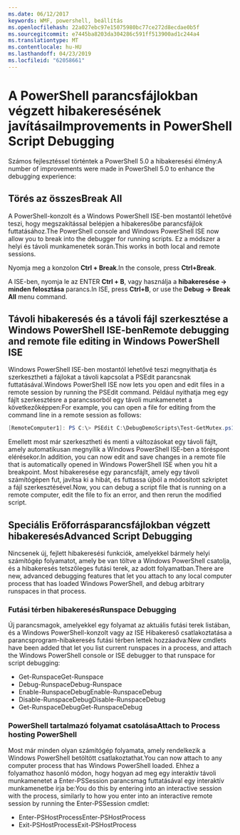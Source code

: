```yaml
---
ms.date: 06/12/2017
keywords: WMF, powershell, beállítás
ms.openlocfilehash: 22a027ebc97e15075980bc77ce272d8ecdae0b5f
ms.sourcegitcommit: e7445ba8203da304286c591ff513900ad1c244a4
ms.translationtype: MT
ms.contentlocale: hu-HU
ms.lasthandoff: 04/23/2019
ms.locfileid: "62058661"
---
```

# <a name="improvements-in-powershell-script-debugging"></a><span data-ttu-id="f1c7a-102">A PowerShell parancsfájlokban végzett hibakeresésének javításai</span><span class="sxs-lookup"><span data-stu-id="f1c7a-102">Improvements in PowerShell Script Debugging</span></span>

<span data-ttu-id="f1c7a-103">Számos fejlesztéssel történtek a PowerShell 5.0 a hibakeresési élmény:</span><span class="sxs-lookup"><span data-stu-id="f1c7a-103">A number of improvements were made in PowerShell 5.0 to enhance the debugging experience:</span></span>

## <a name="break-all"></a><span data-ttu-id="f1c7a-104">Törés az összes</span><span class="sxs-lookup"><span data-stu-id="f1c7a-104">Break All</span></span>

<span data-ttu-id="f1c7a-105">A PowerShell-konzolt és a Windows PowerShell ISE-ben mostantól lehetővé teszi, hogy megszakítással belépjen a hibakeresőbe parancsfájlok futtatásához.</span><span class="sxs-lookup"><span data-stu-id="f1c7a-105">The PowerShell console and Windows PowerShell ISE now allow you to break into the debugger for running scripts.</span></span> <span data-ttu-id="f1c7a-106">Ez a módszer a helyi és távoli munkamenetek során.</span><span class="sxs-lookup"><span data-stu-id="f1c7a-106">This works in both local and remote sessions.</span></span>

<span data-ttu-id="f1c7a-107">Nyomja meg a konzolon **Ctrl + Break**.</span><span class="sxs-lookup"><span data-stu-id="f1c7a-107">In the console, press **Ctrl+Break**.</span></span>

<span data-ttu-id="f1c7a-108">A ISE-ben, nyomja le az ENTER **Ctrl + B**, vagy használja a **hibakeresése -> minden felosztása** parancs.</span><span class="sxs-lookup"><span data-stu-id="f1c7a-108">In ISE, press **Ctrl+B**, or use the **Debug -> Break All** menu command.</span></span>

## <a name="remote-debugging-and-remote-file-editing-in-windows-powershell-ise"></a><span data-ttu-id="f1c7a-109">Távoli hibakeresés és a távoli fájl szerkesztése a Windows PowerShell ISE-ben</span><span class="sxs-lookup"><span data-stu-id="f1c7a-109">Remote debugging and remote file editing in Windows PowerShell ISE</span></span>

<span data-ttu-id="f1c7a-110">Windows PowerShell ISE-ben mostantól lehetővé teszi megnyithatja és szerkesztheti a fájlokat a távoli kapcsolat a PSEdit parancsnak futtatásával.</span><span class="sxs-lookup"><span data-stu-id="f1c7a-110">Windows PowerShell ISE now lets you open and edit files in a remote session by running the PSEdit command.</span></span>
<span data-ttu-id="f1c7a-111">Például nyithatja meg egy fájlt szerkesztésre a parancssorból egy távoli munkamenetet a következőképpen:</span><span class="sxs-lookup"><span data-stu-id="f1c7a-111">For example, you can open a file for editing from the command line in a remote session as follows:</span></span>

```powershell
[RemoteComputer1]: PS C:\> PSEdit C:\DebugDemoScripts\Test-GetMutex.ps1
```

<span data-ttu-id="f1c7a-112">Emellett most már szerkesztheti és menti a változásokat egy távoli fájlt, amely automatikusan megnyílik a Windows PowerShell ISE-ben a töréspont elérésekor.</span><span class="sxs-lookup"><span data-stu-id="f1c7a-112">In addition, you can now edit and save changes in a remote file that is automatically opened in Windows PowerShell ISE when you hit a breakpoint.</span></span>
<span data-ttu-id="f1c7a-113">Most hibakeresése egy parancsfájlt, amely egy távoli számítógépen fut, javítsa ki a hibát, és futtassa újból a módosított szkriptet a fájl szerkesztésével.</span><span class="sxs-lookup"><span data-stu-id="f1c7a-113">Now, you can debug a script file that is running on a remote computer, edit the file to fix an error, and then rerun the modified script.</span></span>

## <a name="advanced-script-debugging"></a><span data-ttu-id="f1c7a-114">Speciális Erőforrásparancsfájlokban végzett hibakeresés</span><span class="sxs-lookup"><span data-stu-id="f1c7a-114">Advanced Script Debugging</span></span>

<span data-ttu-id="f1c7a-115">Nincsenek új, fejlett hibakeresési funkciók, amelyekkel bármely helyi számítógép folyamatot, amely be van töltve a Windows PowerShell csatolja, és a hibakeresés tetszőleges futási terek, az adott folyamatban.</span><span class="sxs-lookup"><span data-stu-id="f1c7a-115">There are new, advanced debugging features that let you attach to any local computer process that has loaded Windows PowerShell, and debug arbitrary runspaces in that process.</span></span>

### <a name="runspace-debugging"></a><span data-ttu-id="f1c7a-116">Futási térben hibakeresés</span><span class="sxs-lookup"><span data-stu-id="f1c7a-116">Runspace Debugging</span></span>

<span data-ttu-id="f1c7a-117">Új parancsmagok, amelyekkel egy folyamat az aktuális futási terek listában, és a Windows PowerShell-konzolt vagy az ISE Hibakereső csatlakoztatása a parancsprogram-hibakeresés futási térben lettek hozzáadva:</span><span class="sxs-lookup"><span data-stu-id="f1c7a-117">New cmdlets have been added that let you list current runspaces in a process, and attach the Windows PowerShell console or ISE debugger to that runspace for script debugging:</span></span>

-   <span data-ttu-id="f1c7a-118">Get-Runspace</span><span class="sxs-lookup"><span data-stu-id="f1c7a-118">Get-Runspace</span></span>
-   <span data-ttu-id="f1c7a-119">Debug-Runspace</span><span class="sxs-lookup"><span data-stu-id="f1c7a-119">Debug-Runspace</span></span>
-   <span data-ttu-id="f1c7a-120">Enable-RunspaceDebug</span><span class="sxs-lookup"><span data-stu-id="f1c7a-120">Enable-RunspaceDebug</span></span>
-   <span data-ttu-id="f1c7a-121">Disable-RunspaceDebug</span><span class="sxs-lookup"><span data-stu-id="f1c7a-121">Disable-RunspaceDebug</span></span>
-   <span data-ttu-id="f1c7a-122">Get-RunspaceDebug</span><span class="sxs-lookup"><span data-stu-id="f1c7a-122">Get-RunspaceDebug</span></span>

### <a name="attach-to-process-hosting-powershell"></a><span data-ttu-id="f1c7a-123">PowerShell tartalmazó folyamat csatolása</span><span class="sxs-lookup"><span data-stu-id="f1c7a-123">Attach to Process hosting PowerShell</span></span>

<span data-ttu-id="f1c7a-124">Most már minden olyan számítógép folyamata, amely rendelkezik a Windows PowerShell betöltött csatlakoztathat.</span><span class="sxs-lookup"><span data-stu-id="f1c7a-124">You can now attach to any computer process that has Windows PowerShell loaded.</span></span> <span data-ttu-id="f1c7a-125">Ehhez a folyamathoz hasonló módon, hogy hogyan ad meg egy interaktív távoli munkamenetet a Enter-PSSession parancsmag futtatásával egy interaktív munkamenetbe írja be:</span><span class="sxs-lookup"><span data-stu-id="f1c7a-125">You do this by entering into an interactive session with the process, similarly to how you enter into an interactive remote session by running the Enter-PSSession cmdlet:</span></span>

-   <span data-ttu-id="f1c7a-126">Enter-PSHostProcess</span><span class="sxs-lookup"><span data-stu-id="f1c7a-126">Enter-PSHostProcess</span></span>
-   <span data-ttu-id="f1c7a-127">Exit-PSHostProcess</span><span class="sxs-lookup"><span data-stu-id="f1c7a-127">Exit-PSHostProcess</span></span>
